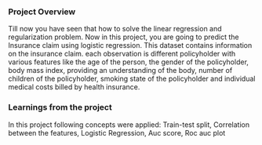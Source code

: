 ### Project Overview

 Till now you have seen that how to solve the linear regression and regularization problem. Now in this project, you are going to predict the Insurance claim using logistic regression. This dataset contains information on the insurance claim. each observation is different policyholder with various features like the age of the person, the gender of the policyholder, body mass index, providing an understanding of the body, number of children of the policyholder, smoking state of the policyholder and individual medical costs billed by health insurance.


### Learnings from the project

 In this project following concepts were applied:
Train-test split,
Correlation between the features,
Logistic Regression,
Auc score,
Roc auc plot


